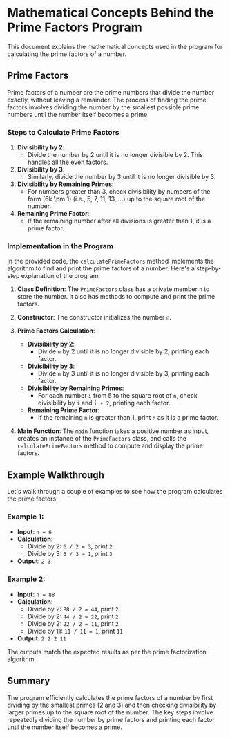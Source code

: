# Mathematical Concepts Behind the Prime Factors Program

This document explains the mathematical concepts used in the program for calculating the prime factors of a number.

## Prime Factors

Prime factors of a number are the prime numbers that divide the number exactly, without leaving a remainder. The process of finding the prime factors involves dividing the number by the smallest possible prime numbers until the number itself becomes a prime.

### Steps to Calculate Prime Factors

1. **Divisibility by 2**:
   - Divide the number by 2 until it is no longer divisible by 2. This handles all the even factors.
2. **Divisibility by 3**:
   - Similarly, divide the number by 3 until it is no longer divisible by 3.
3. **Divisibility by Remaining Primes**:
   - For numbers greater than 3, check divisibility by numbers of the form \(6k \pm 1\) (i.e., 5, 7, 11, 13, ...) up to the square root of the number.
4. **Remaining Prime Factor**:
   - If the remaining number after all divisions is greater than 1, it is a prime factor.

### Implementation in the Program

In the provided code, the `calculatePrimeFactors` method implements the algorithm to find and print the prime factors of a number. Here's a step-by-step explanation of the program:

1. **Class Definition**: The `PrimeFactors` class has a private member `n` to store the number. It also has methods to compute and print the prime factors.
2. **Constructor**: The constructor initializes the number `n`.
3. **Prime Factors Calculation**:
   - **Divisibility by 2**:
     - Divide `n` by 2 until it is no longer divisible by 2, printing each factor.
   - **Divisibility by 3**:
     - Divide `n` by 3 until it is no longer divisible by 3, printing each factor.
   - **Divisibility by Remaining Primes**:
     - For each number `i` from 5 to the square root of `n`, check divisibility by `i` and `i + 2`, printing each factor.
   - **Remaining Prime Factor**:
     - If the remaining `n` is greater than 1, print `n` as it is a prime factor.

4. **Main Function**: The `main` function takes a positive number as input, creates an instance of the `PrimeFactors` class, and calls the `calculatePrimeFactors` method to compute and display the prime factors.

## Example Walkthrough

Let's walk through a couple of examples to see how the program calculates the prime factors:

### Example 1:
- **Input**: `n = 6`
- **Calculation**:
  - Divide by 2: `6 / 2 = 3`, print `2`
  - Divide by 3: `3 / 3 = 1`, print `3`
- **Output**: `2 3`

### Example 2:
- **Input**: `n = 88`
- **Calculation**:
  - Divide by 2: `88 / 2 = 44`, print `2`
  - Divide by 2: `44 / 2 = 22`, print `2`
  - Divide by 2: `22 / 2 = 11`, print `2`
  - Divide by 11: `11 / 11 = 1`, print `11`
- **Output**: `2 2 2 11`

The outputs match the expected results as per the prime factorization algorithm.

## Summary

The program efficiently calculates the prime factors of a number by first dividing by the smallest primes (2 and 3) and then checking divisibility by larger primes up to the square root of the number. The key steps involve repeatedly dividing the number by prime factors and printing each factor until the number itself becomes a prime.

